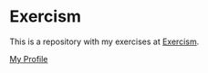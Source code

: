 # Exercism

This is a repository with my exercises at [Exercism](https://exercism.io/).

[My Profile](https://exercism.io/profiles/ozor)
